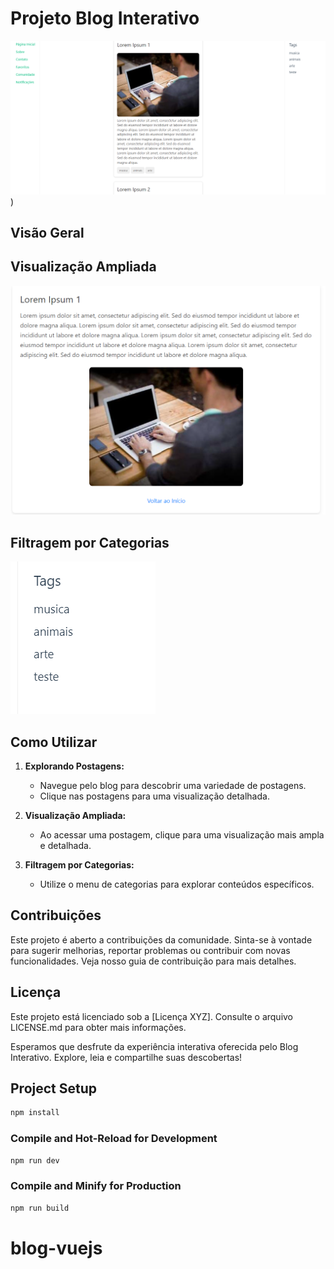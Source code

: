 # Projeto Blog Interativo

![Blog Image](https://github.com/renatog17/blog-vuejs/blob/main/readme/blog.png))


## Visão Geral


## Visualização Ampliada


![Visualização Ampliada](https://github.com/renatog17/blog-vuejs/blob/main/readme/post.png)

## Filtragem por Categorias

![Menu de Categorias](https://github.com/renatog17/blog-vuejs/blob/main/readme/tags.png)

## Como Utilizar

1. **Explorando Postagens:**
   - Navegue pelo blog para descobrir uma variedade de postagens.
   - Clique nas postagens para uma visualização detalhada.

2. **Visualização Ampliada:**
   - Ao acessar uma postagem, clique para uma visualização mais ampla e detalhada.

3. **Filtragem por Categorias:**
   - Utilize o menu de categorias para explorar conteúdos específicos.

## Contribuições

Este projeto é aberto a contribuições da comunidade. Sinta-se à vontade para sugerir melhorias, reportar problemas ou contribuir com novas funcionalidades. Veja nosso guia de contribuição para mais detalhes.

## Licença

Este projeto está licenciado sob a [Licença XYZ]. Consulte o arquivo LICENSE.md para obter mais informações.

Esperamos que desfrute da experiência interativa oferecida pelo Blog Interativo. Explore, leia e compartilhe suas descobertas!


## Project Setup

```sh
npm install
```

### Compile and Hot-Reload for Development

```sh
npm run dev
```

### Compile and Minify for Production

```sh
npm run build
```
# blog-vuejs

